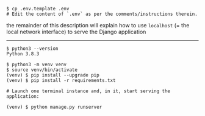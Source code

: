 ```
$ cp .env.template .env
# Edit the content of `.env` as per the comments/instructions therein.
```

the remainder of this description will explain how to
use `localhost` (= the local network interface) to serve the Django application

---

```
$ python3 --version
Python 3.8.3

$ python3 -m venv venv
$ source venv/bin/activate
(venv) $ pip install --upgrade pip
(venv) $ pip install -r requirements.txt
```

```
# Launch one terminal instance and, in it, start serving the application:

(venv) $ python manage.py runserver
```
